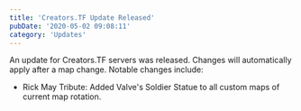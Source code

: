 ```yaml
---
title: 'Creators.TF Update Released'
pubDate: '2020-05-02 09:08:11'
category: 'Updates'
---
```


<p>An update for Creators.TF servers was released. Changes will automatically apply after a map change. Notable changes include:</p>
<ul>
	<li>Rick May Tribute: Added Valve's Soldier Statue to all custom maps of current map rotation.</li>
</ul>

